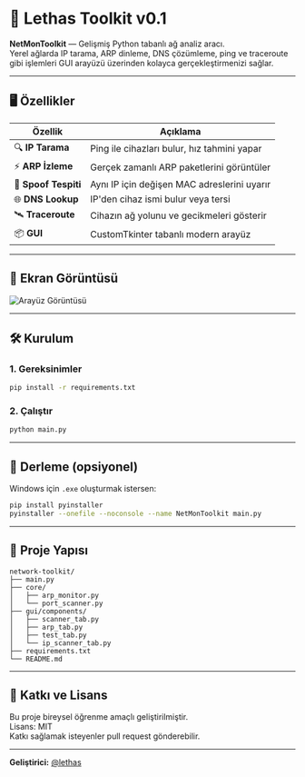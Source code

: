 # 🚀 Lethas Toolkit v0.1

**NetMonToolkit** — Gelişmiş Python tabanlı ağ analiz aracı.  
Yerel ağlarda IP tarama, ARP dinleme, DNS çözümleme, ping ve traceroute gibi işlemleri GUI arayüzü üzerinden kolayca gerçekleştirmenizi sağlar.

---

## 🖥️ Özellikler

| Özellik             | Açıklama                                           |
|----------------------|----------------------------------------------------|
| 🔍 **IP Tarama**       | Ping ile cihazları bulur, hız tahmini yapar        |
| ⚡ **ARP İzleme**       | Gerçek zamanlı ARP paketlerini görüntüler          |
| 🧠 **Spoof Tespiti**    | Aynı IP için değişen MAC adreslerini uyarır        |
| 🌐 **DNS Lookup**      | IP'den cihaz ismi bulur veya tersi                |
| 🛰️ **Traceroute**      | Cihazın ağ yolunu ve gecikmeleri gösterir         |
| 📦 **GUI**             | CustomTkinter tabanlı modern arayüz               |

---

## 📸 Ekran Görüntüsü

![Arayüz Görüntüsü](https://hizliresim.com/6lpbwzs)

---

## 🛠️ Kurulum

### 1. Gereksinimler
```bash
pip install -r requirements.txt
```

### 2. Çalıştır
```bash
python main.py
```

---

## 🔧 Derleme (opsiyonel)

Windows için `.exe` oluşturmak istersen:
```bash
pip install pyinstaller
pyinstaller --onefile --noconsole --name NetMonToolkit main.py
```

---

## 📂 Proje Yapısı

```
network-toolkit/
├── main.py
├── core/
│   ├── arp_monitor.py
│   └── port_scanner.py
├── gui/components/
│   ├── scanner_tab.py
│   ├── arp_tab.py
│   ├── test_tab.py
│   └── ip_scanner_tab.py
├── requirements.txt
└── README.md
```

---

## 🤝 Katkı ve Lisans

Bu proje bireysel öğrenme amaçlı geliştirilmiştir.  
Lisans: MIT  
Katkı sağlamak isteyenler pull request gönderebilir.

---

**Geliştirici:** [@lethas](https://github.com/mMobiusStrip/)

